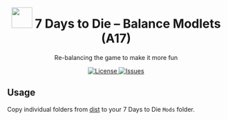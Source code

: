 <h1 align="center">
  <img src="https://user-images.githubusercontent.com/6136865/29045114-9ae8e510-7bc2-11e7-8487-19552001aafd.png" height="48">
  7 Days to Die – Balance Modlets (A17)
</h1>

<p align="center">
  Re-balancing the game to make it more fun
</p>

<p align="center">
  <a href="https://raw.githubusercontent.com/n4bb12/7d2d-balance/master/LICENSE">
    <img alt="License" src="https://flat.badgen.net/github/license/n4bb12/7d2d-balance?icon=github">
  </a>
  <a href="https://github.com/n4bb12/7d2d-balance/issues/new">
    <img alt="Issues" src="https://flat.badgen.net/badge/github/create issue/pink?icon=github">
  </a>
</p>

## Usage

Copy individual folders from [dist](dist) to your 7 Days to Die `Mods` folder.
